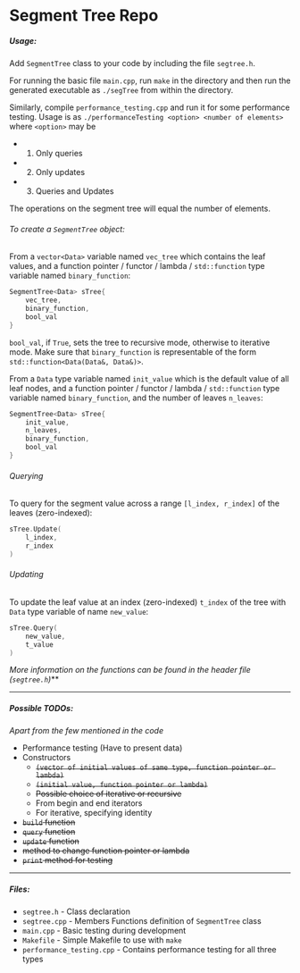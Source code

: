 # Segment Tree Repo

##### Usage:

Add `SegmentTree` class to your code by including the file `segtree.h`.

For running the basic file `main.cpp`, run `make` in the directory and then run the generated executable as `./segTree` from within the directory.

Similarly, compile `performance_testing.cpp` and run it for some performance testing. Usage is as `./performanceTesting <option> <number of elements>` where `<option>` may be 
- 1) Only queries
- 2) Only updates
- 3) Queries and Updates

The operations on the segment tree will equal the number of elements.

###### To create a `SegmentTree` object:

From a `vector<Data>` variable named `vec_tree` which contains the leaf values, and a function pointer / functor / lambda / `std::function` type variable named `binary_function`:

``` c++
SegmentTree<Data> sTree{
    vec_tree,
    binary_function,
    bool_val
}
```
    
`bool_val`, if `True`, sets the tree to recursive mode, otherwise to iterative mode. Make sure that `binary_function` is representable of the form `std::function<Data(Data&, Data&)>`.

From a `Data` type variable named `init_value` which is the default value of all leaf nodes, and a function pointer / functor / lambda / `std::function` type variable named `binary_function`, and the number of leaves `n_leaves`:

``` c++
SegmentTree<Data> sTree{
    init_value,
    n_leaves,
    binary_function,
    bool_val
}
```

###### Querying

To query for the segment value across a range `[l_index, r_index]` of the leaves (zero-indexed):

``` c++
sTree.Update(
    l_index,
    r_index
)
```
    
###### Updating

To update the leaf value at an index (zero-indexed) `t_index` of the tree with `Data` type variable of name `new_value`:

``` c++
sTree.Query(
    new_value,
    t_value
)
```

*More information on the functions can be found in the header file (`segtree.h`)***

---

##### Possible TODOs:

*Apart from the few mentioned in the code*

- Performance testing (Have to present data)
- Constructors
  - ~~`(vector of initial values of same type, function pointer or lambda)`~~
  - ~~`(initial value, function pointer or lambda)`~~
  - ~~Possible choice of iterative or recursive~~
  - From begin and end iterators
  - For iterative, specifying identity
- ~~`build` function~~
- ~~`query` function~~
- ~~`update` function~~
- ~~method to change function pointer or lambda~~
- ~~`print` method for testing~~

---

##### Files:

- `segtree.h` - Class declaration
- `segtree.cpp` - Members Functions definition of `SegmentTree` class
- `main.cpp` - Basic testing during development
- `Makefile` - Simple Makefile to use with `make`
- `performance_testing.cpp` - Contains performance testing for all three types

